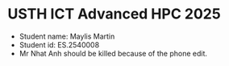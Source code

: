 USTH ICT Advanced HPC 2025
=================================

* Student name: Maylis Martin
* Student id: ES.2540008
* Mr Nhat Anh should be killed because of the phone edit.
